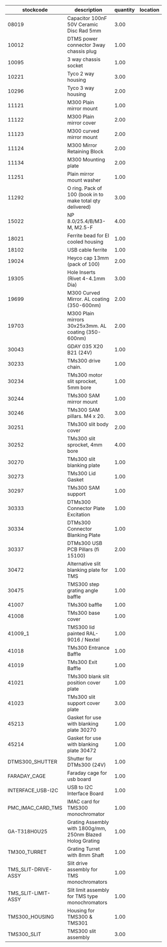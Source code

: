 |stockcode|description|quantity|location|
|---------|-----------|--------|--------|
|08019|Capacitor 100nF 50V Ceramic Disc Rad 5mm|3.00||
|10012|DTMS power connector 3way chassis plug|1.00||
|10095|3 way chassis socket|1.00||
|10221|Tyco 2 way housing|3.00||
|10296|Tyco 3 way housing|2.00||
|11121|M300 Plain mirror mount|1.00||
|11122|M300 Plain mirror cover|2.00||
|11123|M300 curved mirror mount|2.00||
|11124|M300 Mirror Retaining Block|2.00||
|11134|M300 Mounting plate|2.00||
|11251|Plain mirror mount washer|1.00||
|11292|O ring. Pack of 100 (book in to make total qty delivered)|3.00||
|15022|NP 8.0/25.4/B/M3-M, M2.5-F|4.00||
|18021|Ferrite bead for EI cooled housing|1.00||
|18102|USB cable ferrite|1.00||
|19024|Heyco cap 13mm (pack of 100)|2.00| |
|19305|Hole Inserts (Rivet 4-4.1mm Dia)|3.00| |
|19699|M300 Curved Mirror.  AL coating (350-600nm)|2.00||
|19703|M300 Plain mirrors 30x25x3mm.  AL coating (350-600nm)|2.00||
|30043|GDAY 035 X20 B21 (24V)|1.00||
|30233|TMs300 drive chain.|1.00||
|30234|TMs300 motor slit sprocket, 5mm bore|1.00||
|30244|TMs300 SAM mirror mount|1.00||
|30246|TMs300 SAM pillars. M4 x 20.|3.00| |
|30251|TMs300 slit body cover|2.00||
|30252|TMs300 slit sprocket, 4mm bore|4.00||
|30270|TMs300 slit blanking plate|1.00||
|30273|TMs300 Lid Gasket|1.00||
|30297|TMs300 SAM support|1.00||
|30333|DTMs300 Connector Plate Excitation|1.00||
|30334|DTMs300 Connector Blanking Plate|1.00||
|30337|DTMs300 USB PCB Pillars (fi 15100)|2.00||
|30472|Alternative slit blanking plate for TMS|1.00||
|30475|TMS300 step grating angle baffle|1.00||
|41007|TMs300 baffle|1.00||
|41008|TMs300 base cover|1.00||
|41009_1|TMS300 lid painted RAL-9016 / Nextel|1.00||
|41018|TMs300 Entrance Baffle|1.00||
|41019|TMs300 Exit Baffle|1.00||
|41021|TMs300 blank slit position cover plate|1.00||
|41023|TMs300 slit support cover plate|3.00||
|45213|Gasket for use with blanking plate 30270|1.00||
|45214|Gasket for use with blanking plate 30472|1.00||
|DTMS300_SHUTTER|Shutter for DTMs300 (24V)|1.00||
|FARADAY_CAGE|Faraday cage for usb board|1.00||
|INTERFACE_USB-I2C|USB to I2C Interface Board|1.00||
|PMC_IMAC_CARD_TMS|IMAC card for TMS300 monochromator|1.00||
|GA-T318H0U25|Grating Assembly with 1800g/mm, 250nm Blazed Holog Grating|1.00||
|TM300_TURRET|Grating Turret with 8mm Shaft|1.00||
|TMS_SLIT-DRIVE-ASSY|Slit drive assembly for TMS monochromators|1.00||
|TMS_SLIT-LIMIT-ASSY|Slit limit assembly for TMS type monochromators|1.00||
|TMS300_HOUSING|Housing for TMS300 & TMS301|1.00||
|TMS300_SLIT|TMS300 slit assembly|3.00||
